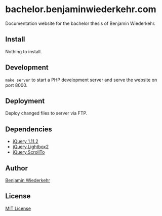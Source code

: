 # bachelor.benjaminwiederkehr.com
Documentation website for the bachelor thesis of Benjamin Wiederkehr.

## Install
Nothing to install.

## Development
`make server` to start a PHP development server and serve the website on port 8000.

## Deployment
Deploy changed files to server via FTP.

## Dependencies
* [jQuery 1.11.2](https://github.com/jquery/jquery)
* [jQuery.Lightbox2](https://github.com/lokesh/lightbox2/)
* [jQuery.ScrollTo](https://github.com/flesler/jquery.scrollTo)

## Author
[Benjamin Wiederkehr](http://benjaminwiederkehr.com)

## License
[MIT License](https://opensource.org/licenses/MIT)
